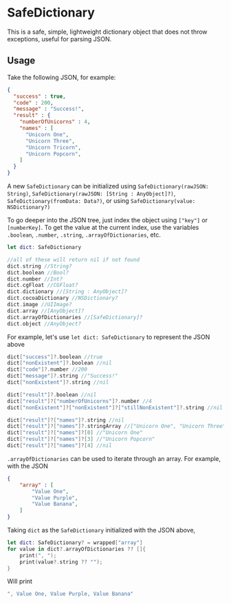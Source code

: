 # SafeDictionary

This is a safe, simple, lightweight dictionary object that does not throw exceptions, useful for parsing JSON.

## Usage

Take the following JSON, for example:

```json
{
  "success" : true,
  "code" : 200,
  "message" : "Success!",
  "result" : {
    "numberOfUnicorns" : 4,
    "names" : [
      "Unicorn One",
      "Unicorn Three",
      "Unicorn Tricorn",
      "Unicorn Popcorn",
    ]
  }
}
```
    
A new `SafeDictionary` can be initialized using `SafeDictionary(rawJSON: String)`, `SafeDictionary(rawJSON: [String : AnyObject]?)`, `SafeDictionary(fromData: Data?)`, or using `SafeDictionary(value: NSDictionary?)`

To go deeper into the JSON tree, just index the object using `["key"]` or `[numberKey]`. To get the value at the current index, use the variables `.boolean`, `.number`, `.string`, `.arrayOfDictionaries`, etc.

```swift
let dict: SafeDictionary

//all of these will return nil if not found
dict.string //String?
dict.boolean //Bool?
dict.number //Int?
dict.cgFloat //CGFloat?
dict.dictionary //[String : AnyObject]?
dict.cocoaDictionary //NSDictionary?
dict.image //UIImage?
dict.array //[AnyObject]?
dict.arrayOfDictionaries //[SafeDictionary]?
dict.object //AnyObject?
```

For example, let's use `let dict: SafeDictionary` to represent the JSON above

```swift
dict["success"]?.boolean //true
dict["nonExistent"]?.boolean //nil
dict["code"]?.number //200
dict["message"]?.string //"Success!"
dict["nonExistent"]?.string //nil

dict["result"]?.boolean //nil
dict["result"]?["numberOfUnicorns"]?.number //4
dict["nonExistent"]?["nonExistent"]?["stillNonExistent"]?.string //nil

dict["result"]?["names"]?.string //nil
dict["result"]?["names"]?.stringArray //["Unicorn One", "Unicorn Three", "Unicorn Tricorn", "Unicorn Popcorn"]
dict["result"]?["names"]?[0] //"Unicorn One"
dict["result"]?["names"]?[3] //"Unicorn Popcorn"
dict["result"]?["names"]?[4] //nil
```
    
`.arrayOfDictionaries` can be used to iterate through an array. For example, with the JSON

```json
{
    "array" : [
        "Value One",
        "Value Purple",
        "Value Banana",
    ]
}
```
    
Taking `dict` as the `SafeDictionary` initialized with the JSON above,

```swift
let dict: SafeDictionary? = wrapped["array"]
for value in dict?.arrayOfDictionaries ?? []{
    print(", ");
    print(value?.string ?? "");
}
```
    
    
Will print

```swift
", Value One, Value Purple, Value Banana"
```
